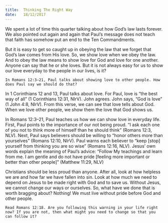 ```yaml
---
title:  Thinking The Right Way
date:   18/12/2017
---
```


We spent a lot of time this quarter talking about how God’s law lasts forever. We also pointed out again and again that Paul’s message does not teach that faith has somehow put an end to the Ten Commandments.  

But it is easy to get so caught up in obeying the law that we forget that God’s law comes from His love. So, we show love when we obey the law. And to obey the law means to show love for God and love for one another. Anyone can say that he or she loves. But it is not always easy for us to show our love everyday to the people in our lives, is it?

`In Romans 12:3–21, Paul talks about showing love to other people. How does Paul say we should do that?`

In 1 Corinthians 12 and 13, Paul talks about love. For Paul, love is “the best way of all” (1 Corinthians 12:31, NIrV). John agrees. John says, “God is love” (1 John 4:8, NIrV). From this verse, we can see that love tells about God. When we love other people, we show them the love that God shows us.

In Romans 12:3–21, Paul teaches us how we can show love in everyday life. First, Paul points to the importance of our not being proud. “I ask each one of you not to think more of himself than he should think” (Romans 12:3, NLV). Next, Paul says believers should be willing to “honor others more than yourselves” (Romans 12:10, NIrV). Paul warns each believer to “keep [stop] yourself from thinking you are so wise” (Romans 12:16, NLV). Jesus’ own words explain the meaning of Paul’s advice: “Follow My teachings and learn from me. I am gentle and do not have pride [feeling more important or better than other people]” (Matthew 11:29, NLV)

Christians should be less proud than anyone. After all, look at how helpless we are and how far we have fallen into sin. Look at how much we need to depend on Jesus to be made right with God and to save us. Without Jesus, we cannot change our ways or ourselves. So, what have we done that is worth bragging about? Nothing! We must live without pride before God and other people.

`Read Romans 12:18. Are you following this warning in your life right now? If you are not, then what might you need to change so that you can follow it?`

